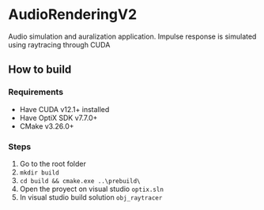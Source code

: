 # AudioRenderingV2

Audio simulation and auralization application. Impulse response is simulated using raytracing through CUDA

## How to build

### Requirements

- Have CUDA v12.1+ installed
- Have OptiX SDK v7.7.0+
- CMake v3.26.0+

### Steps

1. Go to the root folder
2. `mkdir build`
3. `cd build && cmake.exe ..\prebuild\`
4. Open the proyect on visual studio `optix.sln`
5. In visual studio build solution `obj_raytracer`
